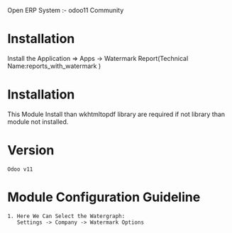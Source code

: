 Open ERP System :- odoo11 Community

Installation 
============
Install the Application => Apps -> Watermark Report(Technical Name:reports_with_watermark	)

Installation
============
This Module Install than wkhtmltopdf library are required if not library than module not installed.

Version
========
	Odoo v11

Module Configuration Guideline
=============================

	1. Here We Can Select the Watergraph:
	   Settings -> Company -> Watermark Options
 


